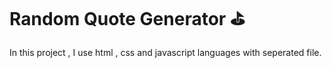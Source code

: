 # Random Quote Generator ⛳
 In this project , I use html , css and javascript languages with seperated file.
 